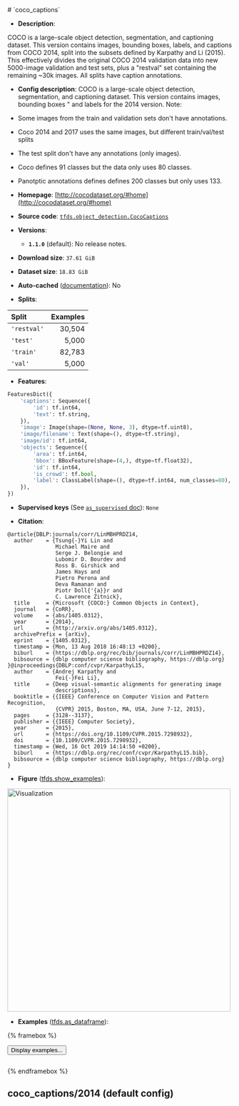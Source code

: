 <div itemscope itemtype="http://schema.org/Dataset">
  <div itemscope itemprop="includedInDataCatalog" itemtype="http://schema.org/DataCatalog">
    <meta itemprop="name" content="TensorFlow Datasets" />
  </div>
  <meta itemprop="name" content="coco_captions" />
  <meta itemprop="description" content="COCO is a large-scale object detection, segmentation, and&#10;captioning dataset. This version contains images, bounding boxes, labels, and&#10;captions from COCO 2014, split into the subsets defined by Karpathy and Li&#10;(2015). This effectively divides the original COCO 2014 validation data into&#10;new 5000-image validation and test sets, plus a &quot;restval&quot; set containing the&#10;remaining ~30k images. All splits have caption annotations.&#10;&#10;To use this dataset:&#10;&#10;```python&#10;import tensorflow_datasets as tfds&#10;&#10;ds = tfds.load(&#x27;coco_captions&#x27;, split=&#x27;train&#x27;)&#10;for ex in ds.take(4):&#10;  print(ex)&#10;```&#10;&#10;See [the guide](https://www.tensorflow.org/datasets/overview) for more&#10;informations on [tensorflow_datasets](https://www.tensorflow.org/datasets).&#10;&#10;&lt;img src=&quot;https://storage.googleapis.com/tfds-data/visualization/fig/coco_captions-2014-1.1.0.png&quot; alt=&quot;Visualization&quot; width=&quot;500px&quot;&gt;&#10;&#10;" />
  <meta itemprop="url" content="https://www.tensorflow.org/datasets/catalog/coco_captions" />
  <meta itemprop="sameAs" content="http://cocodataset.org/#home" />
  <meta itemprop="citation" content="@article{DBLP:journals/corr/LinMBHPRDZ14,&#10;  author    = {Tsung{-}Yi Lin and&#10;               Michael Maire and&#10;               Serge J. Belongie and&#10;               Lubomir D. Bourdev and&#10;               Ross B. Girshick and&#10;               James Hays and&#10;               Pietro Perona and&#10;               Deva Ramanan and&#10;               Piotr Doll{&#x27;{a}}r and&#10;               C. Lawrence Zitnick},&#10;  title     = {Microsoft {COCO:} Common Objects in Context},&#10;  journal   = {CoRR},&#10;  volume    = {abs/1405.0312},&#10;  year      = {2014},&#10;  url       = {http://arxiv.org/abs/1405.0312},&#10;  archivePrefix = {arXiv},&#10;  eprint    = {1405.0312},&#10;  timestamp = {Mon, 13 Aug 2018 16:48:13 +0200},&#10;  biburl    = {https://dblp.org/rec/bib/journals/corr/LinMBHPRDZ14},&#10;  bibsource = {dblp computer science bibliography, https://dblp.org}&#10;}@inproceedings{DBLP:conf/cvpr/KarpathyL15,&#10;  author    = {Andrej Karpathy and&#10;               Fei{-}Fei Li},&#10;  title     = {Deep visual-semantic alignments for generating image&#10;               descriptions},&#10;  booktitle = {{IEEE} Conference on Computer Vision and Pattern Recognition,&#10;               {CVPR} 2015, Boston, MA, USA, June 7-12, 2015},&#10;  pages     = {3128--3137},&#10;  publisher = {{IEEE} Computer Society},&#10;  year      = {2015},&#10;  url       = {https://doi.org/10.1109/CVPR.2015.7298932},&#10;  doi       = {10.1109/CVPR.2015.7298932},&#10;  timestamp = {Wed, 16 Oct 2019 14:14:50 +0200},&#10;  biburl    = {https://dblp.org/rec/conf/cvpr/KarpathyL15.bib},&#10;  bibsource = {dblp computer science bibliography, https://dblp.org}&#10;}" />
</div>
# `coco_captions`

*   **Description**:

COCO is a large-scale object detection, segmentation, and
captioning dataset. This version contains images, bounding boxes, labels, and
captions from COCO 2014, split into the subsets defined by Karpathy and Li
(2015). This effectively divides the original COCO 2014 validation data into
new 5000-image validation and test sets, plus a "restval" set containing the
remaining ~30k images. All splits have caption annotations.

*   **Config description**: COCO is a large-scale object detection, segmentation, and
captioning dataset. This version contains images, bounding boxes "
and labels for the 2014 version.
Note:
 * Some images from the train and validation sets don't have annotations.
 * Coco 2014 and 2017 uses the same images, but different train/val/test splits
 * The test split don't have any annotations (only images).
 * Coco defines 91 classes but the data only uses 80 classes.
 * Panotptic annotations defines defines 200 classes but only uses 133.

*   **Homepage**: [http://cocodataset.org/#home](http://cocodataset.org/#home)

*   **Source code**: [`tfds.object_detection.CocoCaptions`](https://github.com/tensorflow/datasets/tree/master/tensorflow_datasets/object_detection/coco_captions.py)

*   **Versions**:

    * **`1.1.0`** (default): No release notes.

*   **Download size**: `37.61 GiB`

*   **Dataset size**: `18.83 GiB`

*   **Auto-cached** ([documentation](https://www.tensorflow.org/datasets/performances#auto-caching)): No

*   **Splits**:

Split  | Examples
:----- | -------:
`'restval'` | 30,504
`'test'` | 5,000
`'train'` | 82,783
`'val'` | 5,000

*   **Features**:

```python
FeaturesDict({
    'captions': Sequence({
        'id': tf.int64,
        'text': tf.string,
    }),
    'image': Image(shape=(None, None, 3), dtype=tf.uint8),
    'image/filename': Text(shape=(), dtype=tf.string),
    'image/id': tf.int64,
    'objects': Sequence({
        'area': tf.int64,
        'bbox': BBoxFeature(shape=(4,), dtype=tf.float32),
        'id': tf.int64,
        'is_crowd': tf.bool,
        'label': ClassLabel(shape=(), dtype=tf.int64, num_classes=80),
    }),
})
```

*   **Supervised keys** (See [`as_supervised` doc](https://www.tensorflow.org/datasets/api_docs/python/tfds/load#args)): `None`

*   **Citation**:

```
@article{DBLP:journals/corr/LinMBHPRDZ14,
  author    = {Tsung{-}Yi Lin and
               Michael Maire and
               Serge J. Belongie and
               Lubomir D. Bourdev and
               Ross B. Girshick and
               James Hays and
               Pietro Perona and
               Deva Ramanan and
               Piotr Doll{'{a}}r and
               C. Lawrence Zitnick},
  title     = {Microsoft {COCO:} Common Objects in Context},
  journal   = {CoRR},
  volume    = {abs/1405.0312},
  year      = {2014},
  url       = {http://arxiv.org/abs/1405.0312},
  archivePrefix = {arXiv},
  eprint    = {1405.0312},
  timestamp = {Mon, 13 Aug 2018 16:48:13 +0200},
  biburl    = {https://dblp.org/rec/bib/journals/corr/LinMBHPRDZ14},
  bibsource = {dblp computer science bibliography, https://dblp.org}
}@inproceedings{DBLP:conf/cvpr/KarpathyL15,
  author    = {Andrej Karpathy and
               Fei{-}Fei Li},
  title     = {Deep visual-semantic alignments for generating image
               descriptions},
  booktitle = {{IEEE} Conference on Computer Vision and Pattern Recognition,
               {CVPR} 2015, Boston, MA, USA, June 7-12, 2015},
  pages     = {3128--3137},
  publisher = {{IEEE} Computer Society},
  year      = {2015},
  url       = {https://doi.org/10.1109/CVPR.2015.7298932},
  doi       = {10.1109/CVPR.2015.7298932},
  timestamp = {Wed, 16 Oct 2019 14:14:50 +0200},
  biburl    = {https://dblp.org/rec/conf/cvpr/KarpathyL15.bib},
  bibsource = {dblp computer science bibliography, https://dblp.org}
}
```

*   **Figure** ([tfds.show_examples](https://www.tensorflow.org/datasets/api_docs/python/tfds/visualization/show_examples)):

<img src="https://storage.googleapis.com/tfds-data/visualization/fig/coco_captions-2014-1.1.0.png" alt="Visualization" width="500px">

*   **Examples** ([tfds.as_dataframe](https://www.tensorflow.org/datasets/api_docs/python/tfds/as_dataframe)):

<!-- mdformat off(HTML should not be auto-formatted) -->

{% framebox %}

<button id="displaydataframe">Display examples...</button>
<div id="dataframecontent" style="overflow-x:scroll"></div>

<script src="https://www.gstatic.com/external_hosted/jquery2.min.js"></script>

<script>
var url = "https://storage.googleapis.com/tfds-data/visualization/dataframe/coco_captions-2014-1.1.0.html";
$(document).ready(() => {
  $("#displaydataframe").click((event) => {
    // Disable the button after clicking (dataframe loaded only once).
    $("#displaydataframe").prop("disabled", true);

    // Pre-fetch and display the content
    $.get(url, (data) => {
      $("#dataframecontent").html(data);
    }).fail(() => {
      $("#dataframecontent").html(
        'Error loading examples. If the error persist, please open '
        + 'a new issue.'
      );
    });
  });
});
</script>

{% endframebox %}

<!-- mdformat on -->

## coco_captions/2014 (default config)
